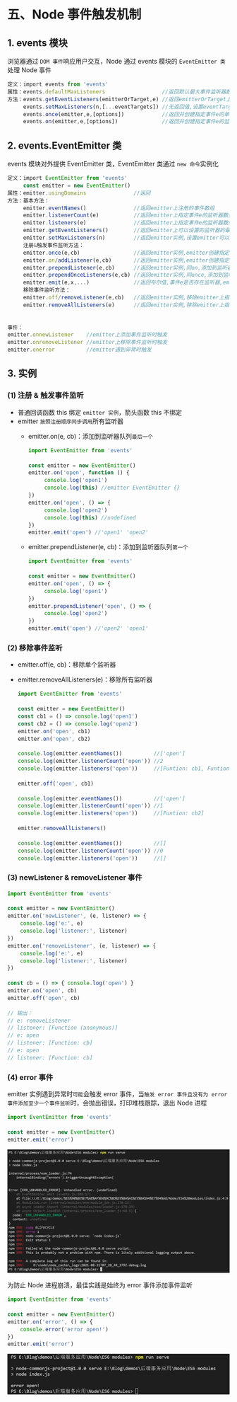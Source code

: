 # 五、Node 事件触发机制

## 1. events 模块

浏览器通过 `DOM 事件`响应用户交互，Node 通过 events 模块的 `EventEmitter 类`处理 Node 事件

```js
定义：import events from 'events'
属性：events.defaultMaxListeners                  //返回默认最大事件监听器数量
方法：events.getEventListeners(emitterOrTarget,e) //返回emitterOrTarget上e事件的监听器数组副本
     events.setMaxListeners(n,[...eventTargets]) //无返回值,设置eventTargets的最大监听器数量为0
     events.once(emitter,e,[options])            //返回并创建指定事件e的单次监听器(触发一次后即移除)
     events.on(emitter,e,[options])              //返回并创建指定事件e的监听器
```

## 2. events.EventEmitter 类

events 模块对外提供 EventEmitter 类，EventEmitter 类通过 `new 命令`实例化

```js
定义：import EventEmitter from 'events'
     const emitter = new EventEmitter()
属性：emitter.usingDomains               //返回
方法：基本方法：
     emitter.eventNames()               //返回emitter上注册的事件数组
     emitter.listenerCount(e)           //返回emitter上指定事件e的监听器数量
     emitter.listeners(e)               //返回emitter上指定事件e的监听器数组
     emitter.getEventListeners()        //返回emitter上可以设置的监听器的最大数量(默认10)
     emitter.setMaxListeners(n)         //返回emitter实例,设置emitter可以设置的监听器的最大数量
     注册&触发事件监听方法：
     emitter.once(e,cb)                 //返回emitter实例,emitter创建指定事件e的单次监听器(触发一次后即移除)
     emitter.on/addListener(e,cb)       //返回emitter实例,emitter创建指定事件e的监听器
     emitter.prependListener(e,cb)      //返回emitter实例,同on,添加到监听器队列第一个
     emitter.prependOnceListeners(e,cb) //返回emitter实例,同once,添加到监听器队列第一个
     emitter.emit(e,x,...)              //返回布尔值,事件e是否存在监听器,emitter触发指定事件e并传入参数x,...
     移除事件监听方法：
     emitter.off/removeListener(e,cb)   //返回emitter实例,移除emitter上指定事件e的指定监听器
     emitter.removeAllListeners(e)      //返回emitter实例,移除emitter上指定事件e的所有监听器


事件：
emitter.onnewListener    //emitter上添加事件监听时触发
emitter.onremoveListener //emitter上移除事件监听时触发
emitter.onerror          //emitter遇到异常时触发
```

## 3. 实例

### (1) 注册 & 触发事件监听

* 普通回调函数 this 绑定 `emitter 实例`，箭头函数 this 不绑定
* emitter `按照注册顺序同步调用`所有监听器
  * emitter.on(e, cb)：添加到监听器队列`最后一个`

     ```js
     import EventEmitter from 'events'

     const emitter = new EventEmitter()
     emitter.on('open', function () {
          console.log('open1')
          console.log(this) //emitter EventEmitter {}
     })
     emitter.on('open', () => {
          console.log('open2')
          console.log(this) //undefined
     })
     emitter.emit('open') //'open1' 'open2'
     ```

  * emitter.prependListener(e, cb)：添加到监听器队列`第一个`

     ```js
     import EventEmitter from 'events'

     const emitter = new EventEmitter()
     emitter.on('open', () => {
          console.log('open1')
     })
     emitter.prependListener('open', () => {
          console.log('open2')
     })
     emitter.emit('open') //'open2' 'open1'
     ```

### (2) 移除事件监听

* emitter.off(e, cb)：移除单个监听器
* emitter.removeAllListeners(e)：移除所有监听器

     ```js
     import EventEmitter from 'events'

     const emitter = new EventEmitter()
     const cb1 = () => console.log('open1')
     const cb2 = () => console.log('open2')
     emitter.on('open', cb1)
     emitter.on('open', cb2)

     console.log(emitter.eventNames())          //['open']
     console.log(emitter.listenerCount('open')) //2
     console.log(emitter.listeners('open'))     //[Funtion: cb1, Funtion: cb2]

     emitter.off('open', cb1)

     console.log(emitter.eventNames())          //['open']
     console.log(emitter.listenerCount('open')) //1
     console.log(emitter.listeners('open'))     //[Funtion: cb2]

     emitter.removeAllListeners()

     console.log(emitter.eventNames())          //[]
     console.log(emitter.listenerCount('open')) //0
     console.log(emitter.listeners('open'))     //[]
     ```

### (3) newListener & removeListener 事件

```js
import EventEmitter from 'events'

const emitter = new EventEmitter()
emitter.on('newListener', (e, listener) => {
    console.log('e:', e)              
    console.log('listener:', listener) 
})
emitter.on('removeListener', (e, listener) => {
    console.log('e:', e)             
    console.log('listener:', listener) 
})

const cb = () => { console.log('open') }
emitter.on('open', cb)
emitter.off('open', cb)

// 输出：
// e: removeListener
// listener: [Function (anonymous)]
// e: open
// listener: [Function: cb]
// e: open
// listener: [Function: cb]
```

### (4) error 事件

emitter 实例遇到异常时`可能`会触发 error 事件，当`触发 error 事件且没有为 error 事件添加至少一个事件监听`时，会抛出错误，打印堆栈跟踪，退出 Node 进程

```js
import EventEmitter from 'events'

const emitter = new EventEmitter()
emitter.emit('error')
```

![error事件1](https://github.com/yuyuyuzhang/Blog/blob/master/images/%E5%90%8E%E7%AB%AF%E6%9C%8D%E5%8A%A1%E5%BC%80%E5%8F%91/Node/error%E4%BA%8B%E4%BB%B61.png)

为防止 Node 进程崩溃，最佳实践是始终为 error 事件添加事件监听

```js
import EventEmitter from 'events'

const emitter = new EventEmitter()
emitter.on('error', () => {
    console.error('error open!')
})
emitter.emit('error')
```

![error事件2](https://github.com/yuyuyuzhang/Blog/blob/master/images/%E5%90%8E%E7%AB%AF%E6%9C%8D%E5%8A%A1%E5%BC%80%E5%8F%91/Node/error%E4%BA%8B%E4%BB%B62.png)
